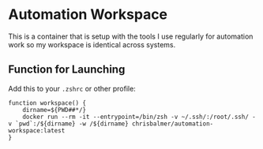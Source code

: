 # Automation Workspace

This is a container that is setup with the tools I use regularly for automation work so my workspace is identical across systems. 

## Function for Launching

Add this to your `.zshrc` or other profile:

```
function workspace() {
    dirname=${PWD##*/}
    docker run --rm -it --entrypoint=/bin/zsh -v ~/.ssh/:/root/.ssh/ -v `pwd`:/${dirname} -w /${dirname} chrisbalmer/automation-workspace:latest
}
```